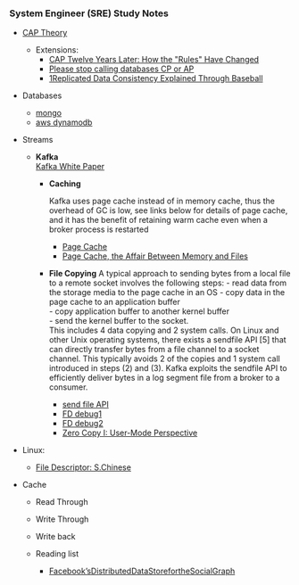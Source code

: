 ### System Engineer (SRE) Study Notes

- [CAP Theory](https://en.wikipedia.org/wiki/CAP_theorem)
  - Extensions:
    - [CAP Twelve Years Later: How the "Rules" Have Changed ](https://www.infoq.com/articles/cap-twelve-years-later-how-the-rules-have-changed/)
    - [Please stop calling databases CP or AP](https://martin.kleppmann.com/2015/05/11/please-stop-calling-databases-cp-or-ap.html)
    - [1Replicated Data Consistency Explained Through Baseball](https://www.microsoft.com/en-us/research/wp-content/uploads/2011/10/ConsistencyAndBaseballReport.pdf)


- Databases
  - [mongo](https://aphyr.com/posts/322-call-me-maybe-mongodb-stale-reads)
  - [aws dynamodb](https://www.allthingsdistributed.com/files/amazon-dynamo-sosp2007.pdf)


- Streams
  - **Kafka**  
    [Kafka White Paper](http://notes.stephenholiday.com/Kafka.pdf)
    - **Caching**

       Kafka uses page cache instead of in memory cache, thus the overhead of GC is low, see links below for details of page cache, and it has the   benefit  of  retaining warm cache even when a broker process is restarted
      - [Page Cache](https://en.wikipedia.org/wiki/Page_cache)
      - [Page Cache, the Affair Between Memory and Files](https://manybutfinite.com/post/page-cache-the-affair-between-memory-and-files/)
    - **File Copying**
       A typical  approach  to  sending  bytes  from  a  local  file  to  a  remote socket involves the following steps:
          -  read data from the storage media to the page cache in an OS
          -  copy data in the page cache to  an  application  buffer  
          -  copy  application  buffer  to  another kernel  buffer  
          -  send  the  kernel  buffer  to  the  socket.  
        This includes  4  data  copying  and  2  system  calls.  On  Linux  and  other Unix  operating  systems,  there  exists  a  sendfile  API  [5]  that  can directly  transfer  bytes  from  a  file  channel  to  a  socket  channel. This typically avoids 2 of the copies and 1 system call introduced in steps (2) and (3). Kafka exploits the sendfile API to efficiently deliver bytes in a log segment file from a broker to a consumer.
       - [send file API](http://man7.org/linux/man-pages/man2/sendfile.2.html)
       - [FD debug1](https://www.codelast.com/%E5%8E%9F%E5%88%9B-%E8%A7%A3%E5%86%B3linux%E7%B3%BB%E7%BB%9F%E4%B8%8A%E7%94%B1%E4%BA%8E%E7%A8%8B%E5%BA%8F%E5%8D%A0%E7%94%A8%E7%9A%84%E6%96%87%E4%BB%B6%E6%8F%8F%E8%BF%B0%E7%AC%A6file-descriptor/)
       - [FD debug2](https://segmentfault.com/a/1190000009724931)
       - [Zero Copy I: User-Mode Perspective ](https://www.linuxjournal.com/article/6345)

- Linux:
  - [File Descriptor: S.Chinese](https://labuladong.gitbook.io/algo/di-ling-zhang-bi-du-xi-lie/linux-jin-cheng)

- Cache
  - Read Through
  - Write Through
  - Write back

  - Reading list
    - [Facebook’sDistributedDataStorefortheSocialGraph](https://www.usenix.org/system/files/conference/atc13/atc13-bronson.pdf)
